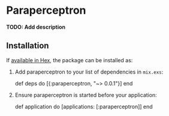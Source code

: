 # Paraperceptron

**TODO: Add description**

## Installation

If [available in Hex](https://hex.pm/docs/publish), the package can be installed as:

  1. Add paraperceptron to your list of dependencies in `mix.exs`:

        def deps do
          [{:paraperceptron, "~> 0.0.1"}]
        end

  2. Ensure paraperceptron is started before your application:

        def application do
          [applications: [:paraperceptron]]
        end
